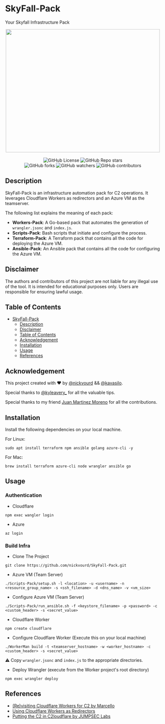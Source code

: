 # SkyFall-Pack

Your Skyfall Infrastructure Pack

<p align="center">
  <img width="500" height="400" src="/Pictures/logo2.png"><br /><br />
  <img alt="GitHub License" src="https://img.shields.io/github/license/nickvourd/SkyFall-Pack?style=social&logo=GitHub&logoColor=purple">
  <img alt="GitHub Repo stars" src="https://img.shields.io/github/stars/nickvourd/SkyFall-Pack?logoColor=yellow"><br />
  <img alt="GitHub forks" src="https://img.shields.io/github/forks/nickvourd/SkyFall-Pack?logoColor=red">
  <img alt="GitHub watchers" src="https://img.shields.io/github/watchers/nickvourd/SkyFall-Pack?logoColor=blue">
  <img alt="GitHub contributors" src="https://img.shields.io/github/contributors/nickvourd/SkyFall-Pack?style=social&logo=GitHub&logoColor=green">
</p>

## Description

SkyFall-Pack is an infrastructure automation pack for C2 operations. It leverages Cloudflare Workers as redirectors and an Azure VM as the teamserver.

The following list explains the meaning of each pack:

- **Workers-Pack**: A Go-based pack that automates the generation of `wrangler.jsonc` and `index.js`.
- **Scripts-Pack**: Bash scripts that initiate and configure the process.
- **Terraform-Pack**: A Terraform pack that contains all the code for deploying the Azure VM.
- **Ansible-Pack**: An Ansible pack that contains all the code for configuring the Azure VM.

## Disclaimer

The authors and contributors of this project are not liable for any illegal use of the tool. It is intended for educational purposes only. Users are responsible for ensuring lawful usage.

## Table of Contents
- [SkyFall-Pack](#skyfall-pack)
  - [Description](#description)
  - [Disclaimer](#disclaimer)
  - [Table of Contents](#table-of-contents)
  - [Acknowledgement](#acknowledgement)
  - [Installation](#installation)
  - [Usage](#usage)
  - [References](#references)

## Acknowledgement

This project created with :heart: by [@nickvourd](https://x.com/nickvourd) && [@kavasilo](https://x.com/kavasilo).

Special thanks to [@kyleavery_](https://x.com/kyleavery_) for all the valuable tips.

Special thanks to my friend [Juan Martinez Moreno](https://www.linkedin.com/in/jmartinezmoreno/) for all the contributions.

## Installation

Install the following dependencies on your local machine.

For Linux:

```
sudo apt install terraform npm ansible golang azure-cli -y
```

For Mac:

```
brew install terraform azure-cli node wrangler ansible go
```

## Usage

### Authentication

- Cloudflare

```
npm exec wangler login
```

- Azure 

```
az login
```

### Build Infra

- Clone The Project

```
git clone https://github.com/nickvourd/SkyFall-Pack.git
```

- Azure VM (Team Server)

```
./Scripts-Pack/setup.sh -l <location> -u <username> -n <resource_group_name> -s <ssh_filename> -d <dns_name> -v <vm_size>
```

- Configure Azure VM (Team Server)

```
./Scripts-Pack/run_ansible.sh -f <keystore_filename> -p <password> -c <custom_header> -s <secret_value>
```

- Cloudflare Worker

```
npm create cloudflare
```

- Configure Cloudflare Worker (Execute this on your local machine)

```
./WorkerMan build -t <teamserver_hostname> -w <worker_hostname> -c <custom_header> -s <secret_value>
```

⚠️ Copy `wrangler.jsonc` and `index.js` to the appropriate directories.

- Deploy Wrangler (execute from the Worker project's root directory)

```
npm exec wrangler deploy
```

## References

- [(Re)visiting Cloudflare Workers for C2 by Marcello](https://byt3bl33d3r.substack.com/p/revisiting-cloudflare-workers-for)
- [Using Cloudflare Workers as Redirectors](https://ajpc500.github.io/c2/Using-CloudFlare-Workers-as-Redirectors/)
- [Putting the C2 in C2loudflare by JUMPSEC Labs](https://labs.jumpsec.com/putting-the-c2-in-c2loudflare/)
